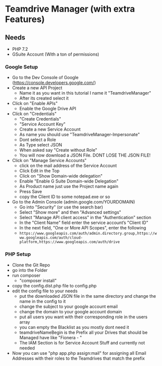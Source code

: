 # Teamdrive Manager (with extra Features)

## Needs
- PHP 7.2
- GSuite Account (With a ton of permissions)

### Google Setup
- Go to the Dev Console of Google (https://console.developers.google.com/)
- Create a new API Project
    - Name it as you want in this tutorial I name it "TeamdriveManager"
    - After its created select it
- Click on "Enable APIs"
    - Enable the Google Drive API
- Click on "Credentials"
    - "Create Credentials"
    - "Service Account Key"
    - Create a new Service Account
    - As name you should use "TeamdriveManager-Impersonate"
    - Dont select a Role
    - As Type select JSON
    - When asked say "Create without Role"
    - You will now download a JSON File. DONT LOSE THE JSON FILE!
- Click on "Manage Service Accounts"
    - click on the mail address of the Service Account
    - Click Edit in the Top
    - Click on "Show Domain-wide delegation"
    - Enable "Enable G Suite Domain-wide Delegation"
    - As Product name just use the Project name again
    - Press Save
    - copy the Client ID to some notepad.exe or so
- Go to the Admin Console (admin.google.com/YOURDOMAIN)
    - Go into "Security" (or use the search bar)
    - Select "Show more" and then "Advanced settings"
    - Select "Manage API client access" in the "Authentication" section
    - In the "Client Name" field enter the service account’s "Client ID"
    - In the next field, "One or More API Scopes", enter the following 
    - `https://www.googleapis.com/auth/admin.directory.group,https://www.googleapis.com/auth/cloud-platform,https://www.googleapis.com/auth/drive`

### PHP Setup
- Clone the Git Repo
- go into the Folder
- run composer
    - "composer install"
- copy the config.dist.php file to config.php
- edit the config file to your needs
    - put the downloaded JSON file in the same directory and change the name in the config to it
    - change the subject to your google account email
    - change the domain to your google account domain
    - put all users you want with their corresponding role in the users array
    - you can empty the Blacklist as you mostly dont need it
    - teamdriveNameBegin is the Prefix all your Drives that should be Managed have like "Fionera - "
    - The IAM Section is for Service Account Stuff and currently not needed
- Now you can use "php app.php assign:mail" for assigning all Email Addresses with their roles to the Teamdrives that match the prefix 
